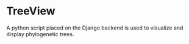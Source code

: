 # TreeView
A python script placed on the Django backend is used to visualize and display phylogenetic trees.
